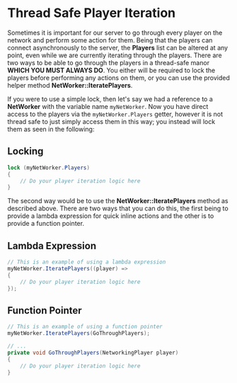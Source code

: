 # Thread Safe Player Iteration

Sometimes it is important for our server to go through every player on the network and perform some action for them. Being that the players can connect asynchronously to the server, the **Players** list can be altered at any point, even while we are currently iterating through the players. There are two ways to be able to go through the players in a thread-safe manor **WHICH YOU MUST ALWAYS DO**. You either will be required to lock the players before performing any actions on them, or you can use the provided helper method **NetWorker::IteratePlayers**.

If you were to use a simple lock, then let's say we had a reference to a **NetWorker** with the variable name `myNetWorker`. Now you have direct access to the players via the `myNetWorker.Players` getter, however it is not thread safe to just simply access them in this way; you instead will lock them as seen in the following:

## Locking

```csharp
lock (myNetWorker.Players)
{
    // Do your player iteration logic here
}
```

The second way would be to use the **NetWorker::IteratePlayers** method as described above. There are two ways that you can do this, the first being to provide a lambda expression for quick inline actions and the other is to provide a function pointer.

## Lambda Expression

```csharp
// This is an example of using a lambda expression
myNetWorker.IteratePlayers((player) =>
{
    // Do your player iteration logic here
});
```

## Function Pointer

```csharp
// This is an example of using a function pointer
myNetWorker.IteratePlayers(GoThroughPlayers);

// ...
private void GoThroughPlayers(NetworkingPlayer player)
{
    // Do your player iteration logic here
}
```

